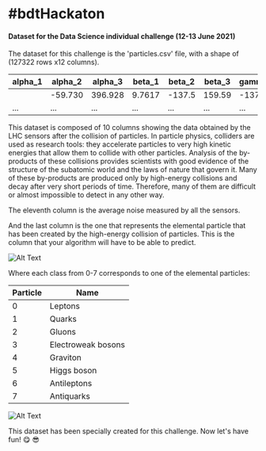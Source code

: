 # #bdtHackaton 
#### Dataset for the Data Science individual challenge (12-13 June 2021)

The dataset for this challenge is the 'particles.csv' file, with a shape of (127322 rows x12 columns).

|alpha_1|alpha_2|alpha_3|beta_1|beta_2|beta_3|gamma_1|gamma_2|gamma_3|theta|noise|Particle|
|-------|-------|-------|------|------|------|-------|-------|-------|-----|-----|--------------|
|       |-59.730|396.928|9.7617|-137.5|159.59|-137.55|53.9309|154.713|-232.|21.23|3|
|...    |...    |...    |...   |...   |...   |...    |...    |...    |...  |...  |...| 


This dataset is composed of 10 columns showing the data obtained by the LHC sensors after the collision of particles. In particle physics, colliders are used as research tools: they accelerate particles to very high kinetic energies that allow them to collide with other particles. Analysis of the by-products of these collisions provides scientists with good evidence of the structure of the subatomic world and the laws of nature that govern it. Many of these by-products are produced only by high-energy collisions and decay after very short periods of time. Therefore, many of them are difficult or almost impossible to detect in any other way.

The eleventh column is the average noise measured by all the sensors.

And the last column is the one that represents the elemental particle that has been created by the high-energy collision of particles. This is the column that your algorithm will have to be able to predict.

![Alt Text](https://github.com/nuwe-io/bdt_hackathon_data_challenge/blob/main/atoms.gif)

Where each class from 0-7 corresponds to one of the elemental particles:

|Particle      |Name|
|--------------|----|  
|       0      |  Leptons |
|       1      |  Quarks |
|       2      |  Gluons |
|       3      |  Electroweak bosons |
|       4      |  Graviton |
|       5      |  Higgs boson |
|       6      |  Antileptons |
|       7      |  Antiquarks |


![Alt Text](https://github.com/nuwe-io/bdt_hackathon_data_challenge/blob/main/flash.jpg)

This dataset has been specially created for this challenge. Now let's have fun! :yum: :sunglasses:

